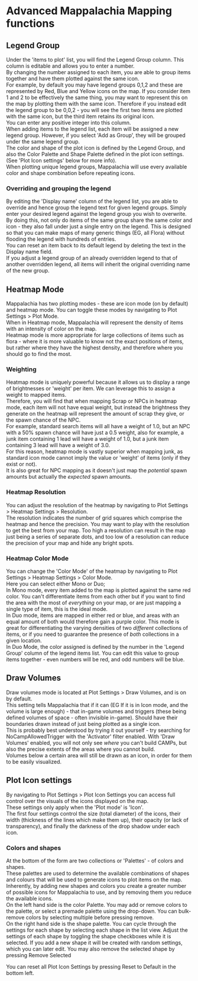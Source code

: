 # Advanced Mappalachia Mapping functions

## Legend Group
Under the 'items to plot' list, you will find the Legend Group column. This column is editable and allows you to enter a number.<br/>
By changing the number assigned to each item, you are able to group items together and have them plotted against the same icon.<br/>
For example, by default you may have legend groups 0,1,2 and these are represented by Red, Blue and Yellow icons on the map. If you consider item 1 and 2 to be effectively the same thing, you may want to represent this on the map by plotting them with the same icon. Therefore if you instead edit the legend group to be 0,0,2 - you will see the first two items are plotted with the same icon, but the third item retains its original icon.<br/>
You can enter any positive integer into this column.<br/>
When adding items to the legend list, each item will be assigned a new legend group. However, if you select 'Add as Group', they will be grouped under the same legend group.<br/>
The color and shape of the plot icon is defined by the Legend Group, and also the Color Palette and Shape Palette defined in the plot icon settings. (See 'Plot Icon settings' below for more info).<br/>
When plotting unique legend groups, Mappalachia will use every available color and shape combination before repeating icons.

### Overriding and grouping the legend
By editing the 'Display name' column of the legend list, you are able to override and hence group the legend text for given legend groups. Simply enter your desired legend against the legend group you wish to overwrite.<br/>
By doing this, not only do items of the same group share the same color and icon - they also fall under just a single entry on the legend. This is designed so that you can make maps of many generic things (EG, all Flora) without flooding the legend with hundreds of entries.<br/>
You can reset an item back to its default legend by deleting the text in the Display name field.<br/>
If you adjust a legend group of an already overridden legend to that of another overridden legend, all items will inherit the original overriding name of the new group.

## Heatmap Mode
Mappalachia has two plotting modes - these are icon mode (on by default) and heatmap mode. You can toggle these modes by navigating to Plot Settings > Plot Mode.<br/>
When in Heatmap mode, Mappalachia will represent the density of items with an intensity of color on the map.<br/>
Heatmap mode is more appropriate for large collections of items such as flora - where it is more valuable to know not the exact positions of items, but rather where they have the highest density, and therefore where you should go to find the most.<br/>

### Weighting
Heatmap mode is uniquely powerful because it allows us to display a range of brightnesses or 'weight' per item. We can leverage this to assign a weight to mapped items.<br/>
Therefore, you will find that when mapping Scrap or NPCs in heatmap mode, each item will not have equal weight, but instead the brightness they generate on the heatmap will represent the amount of scrap they give, or the spawn chance of the NPC.<br/>
For example, standard search items will all have a weight of 1.0, but an NPC  with a 50% spawn chance will have just a 0.5 weight, also for example, a junk item containing 1 lead will have a weight of 1.0, but a junk item containing 3 lead will have a weight of 3.0.<br/>
For this reason, heatmap mode is vastly superior when mapping junk, as standard icon mode cannot imply the value or 'weight' of items (only if they exist or not).<br/>
It is also great for NPC mapping as it doesn't just map the *potential* spawn amounts but actually the *expected* spawn amounts.

### Heatmap Resolution
You can adjust the resolution of the heatmap by navigating to Plot Settings > Heatmap Settings > Resolution.<br/>
The resolution indicates the number of grid squares which comprise the heatmap and hence the precision. You may want to play with the resolution to get the best from your map. Too high a resolution can result in the map just being a series of separate dots, and too low of a resolution can reduce the precision of your map and hide any bright spots.

### Heatmap Color Mode
You can change the 'Color Mode' of the heatmap by navigating to Plot Settings > Heatmap Settings > Color Mode.<br/>
Here you can select either Mono or Duo;<br/>
In Mono mode, every item added to the map is plotted against the same red color. You can't differentiate items from each other but if you want to find the area with the most of *everything* on your map, or are just mapping a single type of item, this is the ideal mode.<br/>
In Duo mode, items are mapped in either red or blue, and areas with an equal amount of both would therefore gain a purple color. This mode is great for differentiating the varying densities of two *different* collections of items, or if you need to guarantee the presence of *both* collections in a given location.<br/>
In Duo Mode, the color assigned is defined by the number in the 'Legend Group' column of the legend items list. You can edit this value to group items together - even numbers will be red, and odd numbers will be blue.

## Draw Volumes
Draw volumes mode is located at Plot Settings > Draw Volumes, and is on by default.<br/>
This setting tells Mappalachia that if it can (EG If it is in Icon mode, and the volume is large enough) - that in-game volumes and triggers (these being defined volumes of space - often invisible in-game). Should have their boundaries drawn instead of just being plotted as a single icon.<br/>
This is probably best understood by trying it out yourself - try searching for NoCampAllowedTrigger with the 'Activator' filter enabled. With 'Draw Volumes' enabled, you will not only see *where* you can't build CAMPs, but also the precise extents of the areas where you cannot build.<br/>
Volumes below a certain area will still be drawn as an icon, in order for them to be easily visualized.

## Plot Icon settings
By navigating to Plot Settings > Plot Icon Settings you can access full control over the visuals of the icons displayed on the map.<br/>
These settings only apply when the 'Plot mode' is 'Icon'.<br/>
The first four settings control the size (total diameter) of the icons, their width (thickness of the lines which make them up), their opacity (or lack of transparency), and finally the darkness of the drop shadow under each icon.<br/>

### Colors and shapes
At the bottom of the form are two collections or 'Palettes' - of colors and shapes.<br/>
These palettes are used to determine the available combinations of shapes and colours that will be used to generate icons to plot items on the map. Inherently, by adding new shapes and colors you create a greater number of possible icons for Mappalachia to use, and by removing them you reduce the available icons.<br/>
On the left hand side is the color Palette. You may add or remove colors to the palette, or select a premade palette using the drop-down. You can bulk-remove colors by selecting multiple before pressing remove.<br/>
On the right hand side is the shape palette. You can cycle through the settings for each shape by selecting each shape in the list view. Adjust the settings of each shape by toggling the shape checkboxes while it is selected. If you add a new shape it will be created with random settings, which you can later edit. You may also remove the selected shape by pressing Remove Selected<br/>

You can reset all Plot Icon Settings by pressing Reset to Default in the bottom left.
